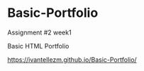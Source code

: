 # Basic-Portfolio
Assignment #2 week1

Basic HTML Portfolio

https://ivantellezm.github.io/Basic-Portfolio/

